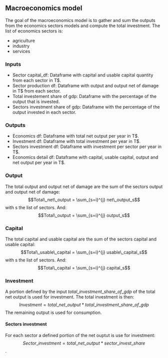 ## Macroeconomics model

The goal of the macroeconomics model is to gather and sum the outputs from the economics sectors models and compute the total investment. The list of economics sectors is: 
- agriculture
- industry
- services

### Inputs 
- Sector capital_df: Dataframe with capital and usable capital quantity from each sector in T\$.
-  Sector production df: Dataframe with output and output net of damage in T\$ from each sector. 
- Total investement share of gdp: Dataframe with the percentage of the output that is invested.
- Sectors investment share of gdp: Dataframe with the percentage of the output invested in each sector.
  
### Outputs 
- Economics df: Dataframe with total net output per year in T\$.
- Investment df: Dataframe with total investment per year in T\$.
- Sectors investment df: Dataframe with investment per sector per year in T\$.
- Economics detail df: Dataframe with capital, usable capital, output and net output per year in T\$. 
           

### Output
The total output and output net of damage are the sum of the sectors output and output net of damage: 
$$Total\_net\_output = \sum_{s=i}^{j} net\_output_s$$
with s the list of sectors. And: 
$$Total\_output = \sum_{s=i}^{j} output_s$$

### Capital
The total capital and usable capital are the sum of the sectors capital and usable capital: 
$$Total\_usable\_capital = \sum_{s=i}^{j} usable\_capital_s$$
with s the list of sectors. And: 
$$Total\_capital = \sum_{s=i}^{j} capital_s$$

### Investment
A portion defined by the input $total\_investment\_share\_of\_gdp$ of the total net output is used for investment. The total investment is then:  
$$Investment = total\_net\_output * total\_investment\_share\_of\_gdp$$
The remaining output is used for consumption. 

#### Sectors investment
For each sector a defined portion of the net ouptut is use for investment:   
$$Sector\_investment = total\_net\_output * sector\_invest\_share$$. 
